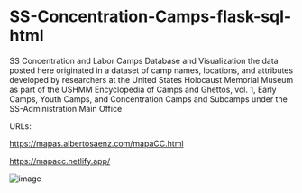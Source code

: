 ﻿# SS-Concentration-Camps-flask-sql-html

SS Concentration and Labor Camps
Database and Visualization
the data posted here originated in a dataset of camp names, locations, and attributes developed by researchers at the United States Holocaust Memorial Museum as part of the USHMM Encyclopedia of Camps and Ghettos, vol. 1, Early Camps, Youth Camps, and Concentration Camps and Subcamps under the SS-Administration Main Office

URLs: 

https://mapas.albertosaenz.com/mapaCC.html

https://mapacc.netlify.app/

![image](https://user-images.githubusercontent.com/29576337/184954243-31f090a1-2ebd-4c4f-8a07-2267300cbe3d.png)
